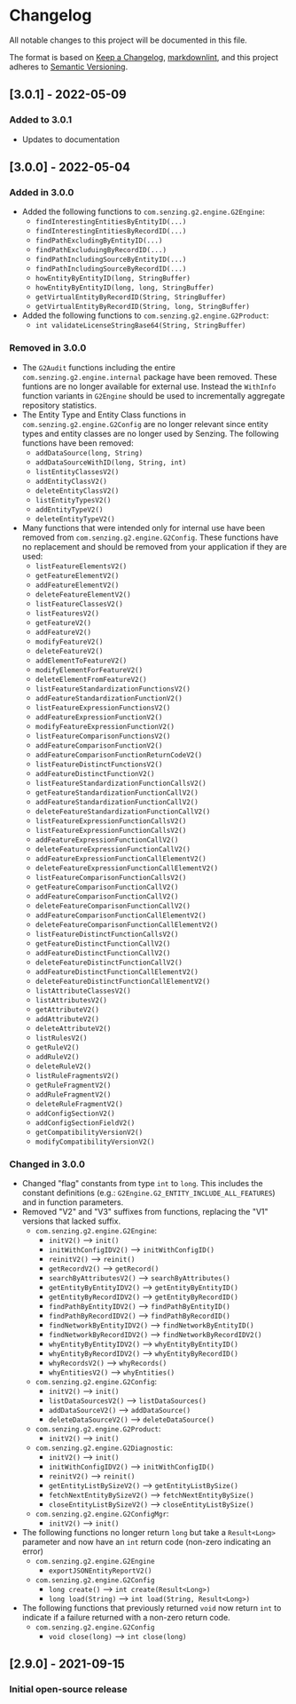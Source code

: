 # Changelog

All notable changes to this project will be documented in this file.

The format is based on [Keep a Changelog](https://keepachangelog.com/en/1.0.0/),
[markdownlint](https://dlaa.me/markdownlint/),
and this project adheres to [Semantic Versioning](https://semver.org/spec/v2.0.0.html).

## [3.0.1] - 2022-05-09

### Added to 3.0.1

- Updates to documentation

## [3.0.0] - 2022-05-04

### Added in 3.0.0
- Added the following functions to `com.senzing.g2.engine.G2Engine`:
  - `findInterestingEntitiesByEntityID(...)`
  - `findInterestingEntitiesByRecordID(...)`
  - `findPathExcludingByEntityID(...)`
  - `findPathExcluduingByRecordID(...)`
  - `findPathIncludingSourceByEntityID(...)`
  - `findPathIncludingSourceByRecordID(...)`
  - `howEntityByEntityID(long, StringBuffer)`
  - `howEntityByEntityID(long, long, StringBuffer)`
  - `getVirtualEntityByRecordID(String, StringBuffer)`
  - `getVirtualEntityByRecordID(String, long, StringBuffer)`
- Added the following functions to `com.senzing.g2.engine.G2Product`:
  - `int validateLicenseStringBase64(String, StringBuffer)`

### Removed in 3.0.0
- The `G2Audit` functions including the entire `com.senzing.g2.engine.internal`
  package have been removed.  These funtions are no longer available for 
  external use.  Instead the `WithInfo` function variants in `G2Engine` should
  be used to incrementally aggregate repository statistics. 
- The Entity Type and Entity Class functions in `com.senzing.g2.engine.G2Config`
  are no longer relevant since entity types and entity classes are no longer 
  used by Senzing. The following functions have been removed:
  - `addDataSource(long, String)`
  - `addDataSourceWithID(long, String, int)`
  - `listEntityClassesV2()`
  - `addEntityClassV2()`
  - `deleteEntityClassV2()`
  - `listEntityTypesV2()`
  - `addEntityTypeV2()`
  - `deleteEntityTypeV2()`
- Many functions that were intended only for internal use have been removed
  from `com.senzing.g2.engine.G2Config`.  These functions have no replacement
  and should be removed from your application if they are used:
  - `listFeatureElementsV2()`
  - `getFeatureElementV2()`
  - `addFeatureElementV2()`
  - `deleteFeatureElementV2()`
  - `listFeatureClassesV2()`
  - `listFeaturesV2()`
  - `getFeatureV2()`
  - `addFeatureV2()`
  - `modifyFeatureV2()`
  - `deleteFeatureV2()`
  - `addElementToFeatureV2()`
  - `modifyElementForFeatureV2()`
  - `deleteElementFromFeatureV2()`
  - `listFeatureStandardizationFunctionsV2()`
  - `addFeatureStandardizationFunctionV2()`
  - `listFeatureExpressionFunctionsV2()`
  - `addFeatureExpressionFunctionV2()`
  - `modifyFeatureExpressionFunctionV2()`
  - `listFeatureComparisonFunctionsV2()`
  - `addFeatureComparisonFunctionV2()`
  - `addFeatureComparisonFunctionReturnCodeV2()`
  - `listFeatureDistinctFunctionsV2()`
  - `addFeatureDistinctFunctionV2()`
  - `listFeatureStandardizationFunctionCallsV2()`
  - `getFeatureStandardizationFunctionCallV2()`
  - `addFeatureStandardizationFunctionCallV2()`
  - `deleteFeatureStandardizationFunctionCallV2()`
  - `listFeatureExpressionFunctionCallsV2()`
  - `listFeatureExpressionFunctionCallsV2()`
  - `addFeatureExpressionFunctionCallV2()`
  - `deleteFeatureExpressionFunctionCallV2()`
  - `addFeatureExpressionFunctionCallElementV2()`
  - `deleteFeatureExpressionFunctionCallElementV2()`
  - `listFeatureComparisonFunctionCallsV2()`
  - `getFeatureComparisonFunctionCallV2()`
  - `addFeatureComparisonFunctionCallV2()`
  - `deleteFeatureComparisonFunctionCallV2()`
  - `addFeatureComparisonFunctionCallElementV2()`
  - `deleteFeatureComparisonFunctionCallElementV2()`
  - `listFeatureDistinctFunctionCallsV2()`
  - `getFeatureDistinctFunctionCallV2()`
  - `addFeatureDistinctFunctionCallV2()`
  - `deleteFeatureDistinctFunctionCallV2()`
  - `addFeatureDistinctFunctionCallElementV2()`
  - `deleteFeatureDistinctFunctionCallElementV2()`
  - `listAttributeClassesV2()`
  - `listAttributesV2()`
  - `getAttributeV2()`
  - `addAttributeV2()`
  - `deleteAttributeV2()`
  - `listRulesV2()`
  - `getRuleV2()`
  - `addRuleV2()`
  - `deleteRuleV2()`
  - `listRuleFragmentsV2()`
  - `getRuleFragmentV2()`
  - `addRuleFragmentV2()`
  - `deleteRuleFragmentV2()`
  - `addConfigSectionV2()`
  - `addConfigSectionFieldV2()`
  - `getCompatibilityVersionV2()`
  - `modifyCompatibilityVersionV2()`

### Changed in 3.0.0
- Changed "flag" constants from type `int` to `long`.  This includes the 
  constant definitions (e.g.: `G2Engine.G2_ENTITY_INCLUDE_ALL_FEATURES`) and
  in function parameters.
- Removed "V2" and "V3" suffixes from functions, replacing the "V1" versions
  that lacked suffix.
  - `com.senzing.g2.engine.G2Engine`:
    - `initV2()` --> `init()`
    - `initWithConfigIDV2()` --> `initWithConfigID()`
    - `reinitV2()` --> `reinit()`
    - `getRecordV2()` --> `getRecord()`
    - `searchByAttributesV2()` --> `searchByAttributes()`
    - `getEntityByEntityIDV2()` --> `getEntityByEntityID()`
    - `getEntityByRecordIDV2()` --> `getEntityByRecordID()`
    - `findPathByEntityIDV2()` --> `findPathByEntityID()`
    - `findPathByRecordIDV2()` --> `findPathByRecordID()`
    - `findNetworkByEntityIDV2()` --> `findNetworkByEntityID()`
    - `findNetworkByRecordIDV2()` --> `findNetworkByRecordIDV2()`
    - `whyEntityByEntityIDV2()` --> `whyEntityByEntityID()`
    - `whyEntityByRecordIDV2()` --> `whyEntityByRecordID()`
    - `whyRecordsV2()` --> `whyRecords()`
    - `whyEntitiesV2()` --> `whyEntities()`
  - `com.senzing.g2.engine.G2Config`:
    - `initV2()` --> `init()`
    - `listDataSourcesV2()` --> `listDataSources()`
    - `addDataSourceV2()` --> `addDataSource()`
    - `deleteDataSourceV2()` --> `deleteDataSource()`
  - `com.senzing.g2.engine.G2Product`:
    - `initV2()` --> `init()`
  - `com.senzing.g2.engine.G2Diagnostic`:
    - `initV2()` --> `init()`
    - `initWithConfigIDV2()` --> `initWithConfigID()`
    - `reinitV2()` --> `reinit()`
    - `getEntityListBySizeV2()` --> `getEntityListBySize()`
    - `fetchNextEntityBySizeV2()` --> `fetchNextEntityBySize()`
    - `closeEntityListBySizeV2()` --> `closeEntityListBySize()`
  - `com.senzing.g2.engine.G2ConfigMgr`:
    - `initV2()` --> `init()`
- The following functions no longer return `long` but take a `Result<Long>`
  parameter and now have an `int` return code (non-zero indicating an error)
  - `com.senzing.g2.engine.G2Engine`
    - `exportJSONEntityReportV2()`
  - `com.senzing.g2.engine.G2Config`
    - `long create()` --> `int create(Result<Long>)`
    - `long load(String)` --> `int load(String, Result<Long>)`
- The following functions that previously returned `void` now return `int` to
  indicate if a failure returned with a non-zero return code.
  - `com.senzing.g2.engine.G2Config`
    - `void close(long)` --> `int close(long)`

## [2.9.0] - 2021-09-15

### Initial open-source release

